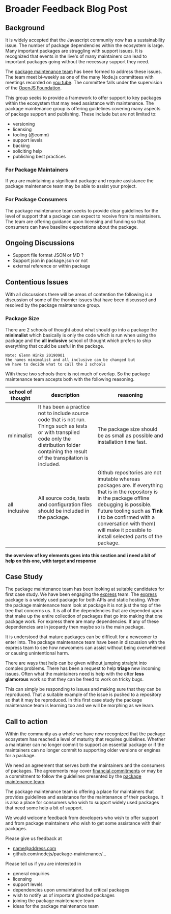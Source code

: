 # Broader Feedback Blog Post

## Background
It is widely accepted that the Javascript community now has a sustainability issue. The number of package
dependencies within the ecosystem is large. Many important packages are struggling with support issues. It 
is recognized that events in the live's of many maintainers can lead to important packages going without 
the necessary support they need.

The [package maintenance team](https://github.com/nodejs/package-maintenance) has been formed to address these issues. The team meet bi-weekly as one of the many Node.js committees with meetings recorded on [you tube](https://www.youtube.com/playlist?list=PLfMzBWSH11xYuROYr6Z9TpS0Wb9lRIldn). 
The committee falls under the supervision of the [OpenJS Foundation](https://openjsf.org/).

This group seeks to provide a framework to offer support to key packages within the ecosystem that may need
assistance with maintenance. The package maintenance group is offering guidelines covering many aspects of 
package support and publishing. These include but are not limited to:

- versioning
- licensing
- tooling (@eomm)
- support levels
- backing
- soliciting help
- publishing best practices

### For Package Maintainers

If you are maintaining a significant package and require assistance the package maintenance team may be able to
assist your project. 

### For Package Consumers
The package maintenance team seeks to provide clear guidelines for the level of support that a package can expect
to receive from its maintainers. The team are offering guidance upon licensing and funding so that consumers can have 
baseline expectations about the package. 

## Ongoing Discussions

- Support file format JSON or MD ?
- Support json in package.json or not
- external reference or within package

## Contentious Issues

With all discussions there will be areas of contention the following is a discussion of some of the thornier issues that have been discussed and resolved by the package maintenance group.

### Package Size
There are 2 schools of thought about what should go into a package the **minimalist** which basically is only the code which is run when using the package and the **all inclusive** school of thought which prefers to ship everything that could be useful in the package.

```
Note: Glenn Hinks 20190901
the names minimalist and all inclusive can be changed but 
we have to decide what to call the 2 schools
```

With these two schools there is not much of overlap. So the package maintenance team accepts both with the following reasoning.

|  school of thought | description | reasoning |
|----------------|----------------|-----|
| minimalist | It has been a practice not to include source code that is not run. Things such as tests or with transpiled code only the distribution folder containing the result of the transpilation is included. | The package size should be as small as possible and installation time fast. 
| all inclusive | All source code, tests and configuration files should be included in the package. | Github repositories are not imutable whereas packages are. If everything that is in the repository is in the package offline debugging is possible. Future tooling such as **Tink** ( to be confirmed with a conversation with them) will make it possible to install selected parts of the package. |

**the overview of key elements goes into this section and i need a bit of help on this one, with target and response**

## Case Study

The package maintenance team has been looking at suitable candidates for first case study. We have been engaging the
[express](https://github.com/expressjs/express) team. The [express](https://www.npmjs.com/package/express) package is a widely
used package for both APIs and static hosting. When the package maintenance team look at package it is not just the top of the
tree that concerns us. It is all of the dependencies that are depended upon that make up the entire collection of 
packages that go into making that one package work. For express there are many dependencies. If any of these dependencies
are in jeopardy then maybe so is the main package. 

It is understood that mature packages can be difficult for a newcomer to enter into. The package maintenance team have
been in discussion with the express team to see how newcomers can assist without being overwhelmed or causing unintentional
harm.

There are ways that help can be given without jumping straight into complex problems. There has been a request to help 
**triage** new incoming issues. Often what the maintainers need is help with the ofter **less glamorous** work so that 
they can be freed to work on tricky bugs.

This can simply be responding to issues and making sure that they can be reproduced. That a suitable example of the issue
is pushed to a repository so that it may be reproduced. In this first case study the package maintenance team is learning
too and we will be morphing as we learn.


## Call to action
Within the community as a whole we have now recognized that the package ecosystem has 
reached a level of maturity that requires guidelines. Whether a maintainer can no longer 
commit to support an essential package or if the maintainers can no longer commit to 
supporting older versions or engines for a package. 

We need an agreement that serves both the maintainers and the consumers of packages. The
agreements may cover [financial commitments](https://blog.npmjs.org/post/187382017885/supporting-open-source-maintainers)
or may be a commitment to follow the guidelines presented by the [package maintenance team](https://github.com/nodejs/package-maintenance).

The package maintenance team is offering a place for maintainers that provides guidelines and assistance
for the maintenance of their package. It is also a place for consumers who wish to support widely used 
packages that need some help a bit of support. 

We would welcome feedback from developers who wish to offer support and from package maintainers who wish 
to get some assistance with their packages. 

Please give us feedback at 

- name@address.com
- github.com/nodejs/package-maintenance/...

Please tell us if you are interested in 

- general enquiries
- licensing 
- support levels
- dependencies upon unmaintained but critical packages
- wish to notify us of important ghosted packages
- joining the package maintenance team
- ideas for the package maintenance team
